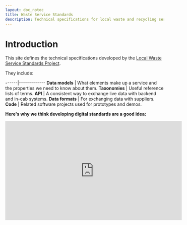 ```yaml
---
layout: doc_notoc
title: Waste Service Standards
description: Technical specifications for local waste and recycling services
---
```


# Introduction

This site defines the technical specifications developed by the [Local Waste Service Standards Project](http://www.localdigitalcoalition.uk/product/local-waste-service-standards-project/).

They include:

------|-------------
**Data models** | What elements make up a service and the properties we need to know about them.
**Taxonomies** | Useful reference lists of terms.
**API** | A consistent way to exchange live data with backend and in-cab systems.
**Data formats** | For exchanging data with suppliers.
**Code** | Related software projects used for prototypes and demos.



**Here's why we think developing digital standards are a good idea:**

<iframe width="560" height="315" src="https://www.youtube.com/embed/oUPJbY3ueo8" frameborder="0" allowfullscreen></iframe>


